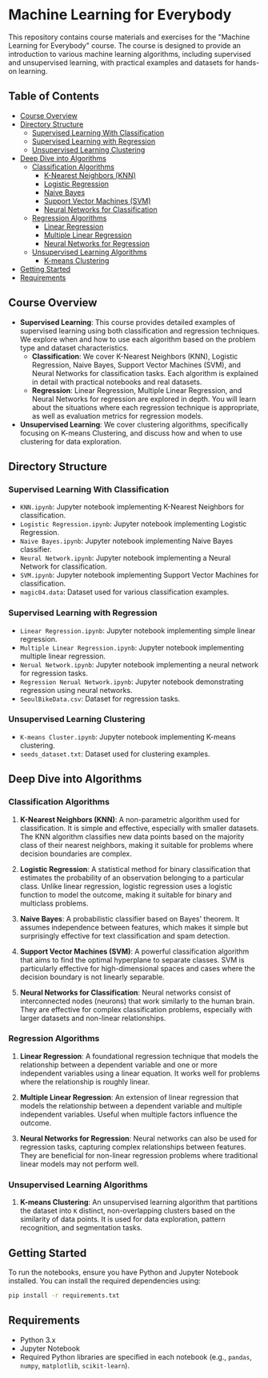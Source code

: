 # Machine Learning for Everybody

This repository contains course materials and exercises for the "Machine Learning for Everybody" course. The course is designed to provide an introduction to various machine learning algorithms, including supervised and unsupervised learning, with practical examples and datasets for hands-on learning.

## Table of Contents

- [Course Overview](#course-overview)
- [Directory Structure](#directory-structure)
  - [Supervised Learning With Classification](#supervised-learning-with-classification-1)
  - [Supervised Learning with Regression](#supervised-learning-with-regression-1)
  - [Unsupervised Learning Clustering](#unsupervised-learning-clustering-1)
- [Deep Dive into Algorithms](#deep-dive-into-algorithms)
  - [Classification Algorithms](#classification-algorithms)
    - [K-Nearest Neighbors (KNN)](#k-nearest-neighbors-knn)
    - [Logistic Regression](#logistic-regression)
    - [Naive Bayes](#naive-bayes)
    - [Support Vector Machines (SVM)](#support-vector-machines-svm)
    - [Neural Networks for Classification](#neural-networks-for-classification)
  - [Regression Algorithms](#regression-algorithms)
    - [Linear Regression](#linear-regression)
    - [Multiple Linear Regression](#multiple-linear-regression)
    - [Neural Networks for Regression](#neural-networks-for-regression)
  - [Unsupervised Learning Algorithms](#unsupervised-learning-algorithms)
    - [K-means Clustering](#k-means-clustering)
- [Getting Started](#getting-started)
- [Requirements](#requirements)

## Course Overview

- **Supervised Learning**: This course provides detailed examples of supervised learning using both classification and regression techniques. We explore when and how to use each algorithm based on the problem type and dataset characteristics.
  - **Classification**: We cover K-Nearest Neighbors (KNN), Logistic Regression, Naive Bayes, Support Vector Machines (SVM), and Neural Networks for classification tasks. Each algorithm is explained in detail with practical notebooks and real datasets.
  - **Regression**: Linear Regression, Multiple Linear Regression, and Neural Networks for regression are explored in depth. You will learn about the situations where each regression technique is appropriate, as well as evaluation metrics for regression models.
- **Unsupervised Learning**: We cover clustering algorithms, specifically focusing on K-means Clustering, and discuss how and when to use clustering for data exploration.

## Directory Structure

### Supervised Learning With Classification

- `KNN.ipynb`: Jupyter notebook implementing K-Nearest Neighbors for classification.
- `Logistic Regression.ipynb`: Jupyter notebook implementing Logistic Regression.
- `Naive Bayes.ipynb`: Jupyter notebook implementing Naive Bayes classifier.
- `Neural Network.ipynb`: Jupyter notebook implementing a Neural Network for classification.
- `SVM.ipynb`: Jupyter notebook implementing Support Vector Machines for classification.
- `magic04.data`: Dataset used for various classification examples.

### Supervised Learning with Regression

- `Linear Regression.ipynb`: Jupyter notebook implementing simple linear regression.
- `Multiple Linear Regression.ipynb`: Jupyter notebook implementing multiple linear regression.
- `Nerual Network.ipynb`: Jupyter notebook implementing a neural network for regression tasks.
- `Regression Nerual Network.ipynb`: Jupyter notebook demonstrating regression using neural networks.
- `SeoulBikeData.csv`: Dataset for regression tasks.

### Unsupervised Learning Clustering

- `K-means Cluster.ipynb`: Jupyter notebook implementing K-means clustering.
- `seeds_dataset.txt`: Dataset used for clustering examples.

## Deep Dive into Algorithms

### Classification Algorithms

1. **K-Nearest Neighbors (KNN)**: A non-parametric algorithm used for classification. It is simple and effective, especially with smaller datasets. The KNN algorithm classifies new data points based on the majority class of their nearest neighbors, making it suitable for problems where decision boundaries are complex.

2. **Logistic Regression**: A statistical method for binary classification that estimates the probability of an observation belonging to a particular class. Unlike linear regression, logistic regression uses a logistic function to model the outcome, making it suitable for binary and multiclass problems.

3. **Naive Bayes**: A probabilistic classifier based on Bayes' theorem. It assumes independence between features, which makes it simple but surprisingly effective for text classification and spam detection.

4. **Support Vector Machines (SVM)**: A powerful classification algorithm that aims to find the optimal hyperplane to separate classes. SVM is particularly effective for high-dimensional spaces and cases where the decision boundary is not linearly separable.

5. **Neural Networks for Classification**: Neural networks consist of interconnected nodes (neurons) that work similarly to the human brain. They are effective for complex classification problems, especially with larger datasets and non-linear relationships.

### Regression Algorithms

1. **Linear Regression**: A foundational regression technique that models the relationship between a dependent variable and one or more independent variables using a linear equation. It works well for problems where the relationship is roughly linear.

2. **Multiple Linear Regression**: An extension of linear regression that models the relationship between a dependent variable and multiple independent variables. Useful when multiple factors influence the outcome.

3. **Neural Networks for Regression**: Neural networks can also be used for regression tasks, capturing complex relationships between features. They are beneficial for non-linear regression problems where traditional linear models may not perform well.

### Unsupervised Learning Algorithms

1. **K-means Clustering**: An unsupervised learning algorithm that partitions the dataset into `K` distinct, non-overlapping clusters based on the similarity of data points. It is used for data exploration, pattern recognition, and segmentation tasks.

## Getting Started

To run the notebooks, ensure you have Python and Jupyter Notebook installed. You can install the required dependencies using:

```sh
pip install -r requirements.txt
```

## Requirements

- Python 3.x
- Jupyter Notebook
- Required Python libraries are specified in each notebook (e.g., `pandas`, `numpy`, `matplotlib`, `scikit-learn`).
